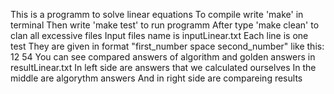 This is a programm to solve linear equations
To compile write 'make' in terminal
Then write 'make test' to run programm
After type 'make clean' to clan all excessive files 
Input files name is inputLinear.txt 
Each line is one test 
They are given in format "first_number space second_number"
like this:
12 54
You can see compared answers of algorithm and golden answers in resultLinear.txt
In left side are answers that we calculated ourselves
In the middle are algorythm answers
And in right side are compareing results

